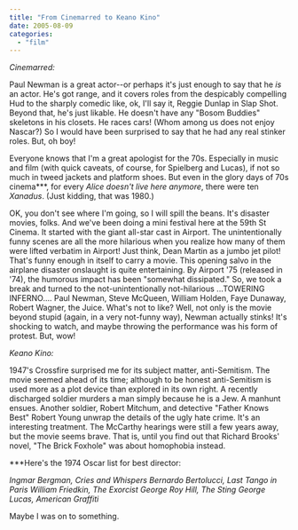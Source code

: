 ```yaml
---
title: "From Cinemarred to Keano Kino"
date: 2005-08-09
categories: 
  - "film"
---
```


_Cinemarred:_

Paul Newman is a great actor--or perhaps it's just enough to say that he _is_ an actor. He's got range, and it covers roles from the despicably compelling Hud to the sharply comedic like, ok, I'll say it, Reggie Dunlap in Slap Shot. Beyond that, he's just likable. He doesn't have any "Bosom Buddies" skeletons in his closets. He races cars! (Whom among us does not enjoy Nascar?) So I would have been surprised to say that he had any real stinker roles. But, oh boy!

Everyone knows that I'm a great apologist for the 70s. Especially in music and film (with quick caveats, of course, for Spielberg and Lucas), if not so much in tweed jackets and platform shoes. But even in the glory days of 70s cinema\*\*\*, for every _Alice doesn't live here anymore_, there were ten _Xanadus_. (Just kidding, that was 1980.)

OK, you don't see where I'm going, so I will spill the beans. It's disaster movies, folks. And we've been doing a mini festival here at the 59th St Cinema. It started with the giant all-star cast in Airport. The unintentionally funny scenes are all the more hilarious when you realize how many of them were lifted verbatim in Airport! Just think, Dean Martin as a jumbo jet pilot! That's funny enough in itself to carry a movie. This opening salvo in the airplane disaster onslaught is quite entertaining. By Airport '75 (released in '74), the humorous impact has been "somewhat dissipated." So, we took a break and turned to the not-unintentionally not-hilarious ...TOWERING INFERNO.... Paul Newman, Steve McQueen, William Holden, Faye Dunaway, Robert Wagner, the Juice. What's not to like? Well, not only is the movie beyond stupid (again, in a very not-funny way), Newman actually stinks! It's shocking to watch, and maybe throwing the performance was his form of protest. But, wow!

_Keano Kino:_

1947's Crossfire surprised me for its subject matter, anti-Semitism. The movie seemed ahead of its time; although to be honest anti-Semitism is used more as a plot device than explored in its own right. A recently discharged soldier murders a man simply because he is a Jew. A manhunt ensues. Another soldier, Robert Mitchum, and detective "Father Knows Best" Robert Young unwrap the details of the ugly hate crime. It's an interesting treatment. The McCarthy hearings were still a few years away, but the movie seems brave. That is, until you find out that Richard Brooks' novel, "The Brick Foxhole" was about homophobia instead.

\*\*\*Here's the 1974 Oscar list for best director:

_Ingmar Bergman, Cries and Whispers Bernardo Bertolucci, Last Tango in Paris William Friedkin, The Exorcist George Roy Hill, The Sting George Lucas, American Graffiti_

Maybe I was on to something.
